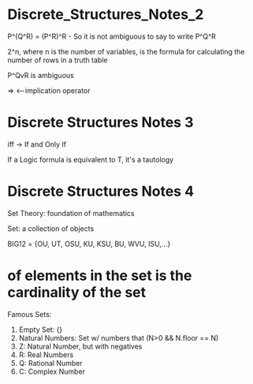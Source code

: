 # Discrete_Structures_Notes_2

P^(Q^R) = (P^R)^R - So it is not ambiguous to say to write P^Q^R

2^n, where n is the number of variables, is the formula for calculating the number of rows in a truth table

P^QvR is ambiguous

=>  <--implication operator


# Discrete Structures Notes 3

iff -> If and Only If

If a Logic formula is equivalent to T, it's a tautology

# Discrete Structures Notes 4

Set Theory: foundation of mathematics

Set: a collection of objects

BIG12 = {OU, UT, OSU, KU, KSU, BU, WVU, ISU,...}
# of elements in the set is the cardinality of the set

Famous Sets:
1. Empty Set: {}
2. Natural Numbers: Set w/ numbers that (N>0 && N.floor == N)
3. Z: Natural Number, but with negatives
4. R: Real Numbers
5. Q: Rational Number
6. C: Complex Number
